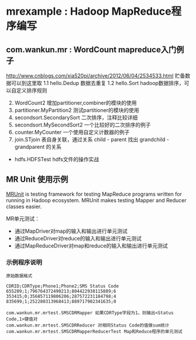 mrexample : Hadoop MapReduce程序编写
=========
## com.wankun.mr : WordCount mapreduce入门例子

http://www.cnblogs.com/xia520pi/archive/2012/06/04/2534533.html 贮备数据可以到这里取
1.1 hello.Dedup 数据去重复 
1.2 hello.Sort hadoop数据排序，可以自定义排序规则 

2. WordCount2 增加partitioner,combiner的模块的使用
3. partitioner.MyPartition2 测试partitioner的模块的使用
4. secondsort.SecondarySort 二次排序，注释比较详细
5. secondsort.MySecondSort2 一个比较好的二次排序的例子
6. counter.MyCounter 一个使用自定义计数器的例子
7. join.STjoin 表自身关联，通过关系 child - parent 找出 grandchild - grandparent 的关系

*  hdfs.HDFSTest hdfs文件的操作实战


## MR Unit 使用示例

[MRUnit](https://cwiki.apache.org/confluence/display/MRUNIT/MRUnit+Tutorial) is testing framework for testing MapReduce programs written for running in Hadoop ecosystem. MRUnit makes testing Mapper and Reducer classes easier.

MR单元测试：
* 通过MapDriver对map的输入和输出进行单元测试
* 通过ReduceDriver对reduce的输入和输出进行单元测试
* 通过MapReduceDriver对map和reduce的输入和输出进行单元测试

### 示例程序说明		
	原始数据格式
``` 
CDRID;CDRType;Phone1;Phone2;SMS Status Code
655209;1;796764372490213;804422938115889;6
353415;0;356857119806206;287572231184798;4
835699;1;252280313968413;889717902341635;0
```
	com.wankun.mr.mrtest.SMSCDRMapper 如果CDRType字段为1，则输出<Status Code,1>键值对 
	com.wankun.mr.mrtest.SMSCDRReducer 对相同Status Code的值做sum统计
	com.wankun.mr.mrtest.SMSCDRMapperReducerTest Map和Reduce程序的单元测试
